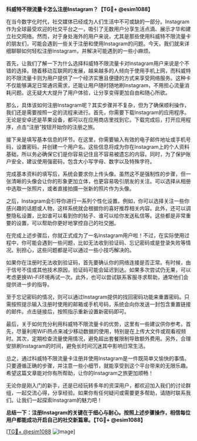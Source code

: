 **科威特不限流量卡怎么注册Instagram？【TG💪+ @esim1088】**

在当今数字化时代，社交媒体已经成为人们生活中不可或缺的一部分。Instagram作为全球最受欢迎的社交平台之一，吸引了无数用户分享生活点滴、展示才华和建立社交网络。然而，对于身处海外的用户来说，尤其是那些使用科威特不限流量卡的朋友们，可能会遇到一些关于注册和使用Instagram的问题。今天，我们就来详细聊聊如何轻松注册Instagram，并解决可能遇到的一些小麻烦。

首先，让我们了解一下为什么选择科威特不限流量卡对Instagram用户来说是个不错的选择。随着移动互联网的发展，越来越多的人倾向于使用手机上网，而科威特的不限流量卡则为用户提供了一个经济实惠且便捷的方式来享受网络服务。这种卡不仅能够满足日常通讯需求，还能让用户随时随地刷Instagram，不用担心流量消耗问题。这无疑大大提升了用户体验，让分享变得更加自由和随心所欲。

那么，具体该如何注册Instagram呢？其实步骤并不复杂，但为了确保顺利操作，我们还是需要按照一定的流程来进行。首先，你需要下载Instagram的应用程序。无论是安卓还是苹果设备，都可以在应用商店里找到它。下载完成后，打开应用程序，点击“注册”按钮开始你的注册之旅。

接下来是填写基本信息的环节。在这里，你需要输入有效的电子邮件地址或手机号码，设置密码，并创建一个用户名。这些信息将成为你在Instagram上的个人资料基础，所以务必确保它们是你容易记住且不容易被遗忘的内容。同时，为了保护账户安全，建议使用强密码，包含大小写字母、数字以及特殊字符。

完成基本资料的填写后，系统会要求你上传头像。虽然这不是强制性的步骤，但一张清晰的头像会让你的形象更加立体，也更容易吸引朋友的关注。可以选择从相册中选取一张照片，或者直接拍摄一张新的照片作为头像。

之后，Instagram会引导你进行一系列个性化设置。例如，你可以选择关注一些你感兴趣的话题或人物，这样系统就会根据你的喜好推荐相关内容。此外，还可以调整隐私设置，比如谁可以看到你的帖子、谁可以给你发送私信等。这些都是非常重要的设置，可以帮助你更好地掌控自己的社交圈。

在完成上述步骤后，你就正式成为了一名Instagram用户啦！不过，在实际使用过程中，你可能会遇到一些问题，比如无法收到验证码、忘记密码或是登录失败等情况。别担心，这些问题都是可以通过一些小技巧解决的。

如果你在注册时无法收到验证码，首先要确认你的网络连接是否正常。有时候，由于信号不佳或其他技术原因，验证码可能会延迟到达。如果多次尝试仍无果，可以考虑更换Wi-Fi环境再试一次。此外，也可以尝试联系客服寻求帮助，通常他们会提供进一步的指导。

至于忘记密码的情况，则可以通过Instagram提供的找回密码功能来重置密码。只需按照提示输入注册时使用的邮箱或手机号码，系统会向你发送一封包含重置链接的邮件。点击链接后，按照指示重新设置新密码即可。

最后，关于如何充分利用科威特不限流量卡的优势，这里有一些建议供你参考。首先，尽量利用WiFi热点来减少移动数据的使用，特别是在上传大文件或观看视频时。其次，定期检查流量使用情况，避免超出套餐限制导致额外费用。另外，合理安排刷Instagram的时间，避免长时间沉迷其中影响日常生活。

总之，通过科威特不限流量卡注册并使用Instagram是一件既简单又愉快的事情。只要遵循正确的步骤，并注意一些小细节，就能享受到这个平台带来的无限乐趣。希望这篇文章能对你有所帮助，让你的Instagram之旅更加顺畅！

无论你是刚入门的新手，还是已经玩转多年的资深用户，都欢迎加入我们的讨论群组，一起交流心得，分享经验。如果你有任何疑问或需要更多帮助，请随时联系我们。让我们一起探索Instagram的魅力吧！

**总结一下：注册Instagram的关键在于细心与耐心。按照上述步骤操作，相信每位用户都能成功开启自己的社交新篇章。【TG💪+ @esim1088】**

[[TG💪+ @esim1088](https://t.me/s/esim1088) ![Image](https://i.postimg.cc/4NQfJmqS/Snipaste-2025-05-13-00-14-12.png)]